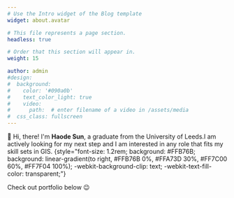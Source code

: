 ```yaml
---
# Use the Intro widget of the Blog template
widget: about.avatar

# This file represents a page section.
headless: true

# Order that this section will appear in.
weight: 15

author: admin
#design:
#  background:
#    color: '#090a0b'
#    text_color_light: true
#    video:
#      path:  # enter filename of a video in /assets/media
#  css_class: fullscreen
---
```


👋 Hi, there! I'm **Haode Sun**, a graduate from the University of Leeds.I am actively looking for my next step and I am interested in any role that fits my skill sets in GIS.
{style="font-size: 1.2rem; background: #FFB76B; background: linear-gradient(to right, #FFB76B 0%, #FFA73D 30%, #FF7C00 60%, #FF7F04 100%); -webkit-background-clip: text; -webkit-text-fill-color: transparent;"}

Check out portfolio below 😉
